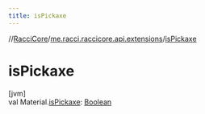 ```yaml
---
title: isPickaxe
---
```

//[RacciCore](../../index.html)/[me.racci.raccicore.api.extensions](index.html)/[isPickaxe](is-pickaxe.html)



# isPickaxe



[jvm]\
val Material.[isPickaxe](is-pickaxe.html): [Boolean](https://kotlinlang.org/api/latest/jvm/stdlib/kotlin/-boolean/index.html)




